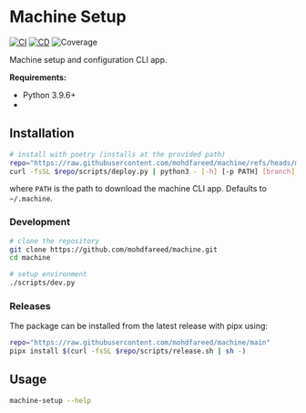 # Machine Setup

[![CI](https://github.com/mohdfareed/machine/actions/workflows/ci.yml/badge.svg)](https://github.com/mohdfareed/machine/actions/workflows/ci.yml) [![CD](https://github.com/mohdfareed/machine/actions/workflows/cd.yml/badge.svg)](https://github.com/mohdfareed/machine/actions/workflows/cd.yml) <a><img alt="Coverage" src="https://img.shields.io/badge/Coverage-025-red.svg" /></a>

Machine setup and configuration CLI app.

**Requirements:**

- Python 3.9.6+
-

## Installation

```sh
# install with poetry (installs at the provided path)
repo="https://raw.githubusercontent.com/mohdfareed/machine/refs/heads/main"
curl -fsSL $repo/scripts/deploy.py | python3 - [-h] [-p PATH] [branch]
```

where `PATH` is the path to download the machine CLI app.
Defaults to `~/.machine`.

### Development

```sh
# clone the repository
git clone https://github.com/mohdfareed/machine.git
cd machine

# setup environment
./scripts/dev.py
```

### Releases

The package can be installed from the latest release with pipx using:

```sh
repo="https://raw.githubusercontent.com/mohdfareed/machine/main"
pipx install $(curl -fsSL $repo/scripts/release.sh | sh -)
```

## Usage

```sh
machine-setup --help
```
